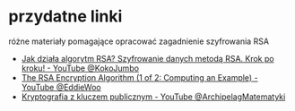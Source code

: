 # przydatne linki
różne materiały pomagające opracować zagadnienie szyfrowania RSA

- [Jak działa algorytm RSA? Szyfrowanie danych metodą RSA. Krok po kroku! - YouTube @KokoJumbo](https://www.youtube.com/watch?v=SiY9r5rQtUs)
- [The RSA Encryption Algorithm (1 of 2: Computing an Example) - YouTube @EddieWoo](https://www.youtube.com/watch?v=4zahvcJ9glg)
- [Kryptografia z kluczem publicznym - YouTube @ArchipelagMatematyki](https://www.youtube.com/watch?v=mZfzs0aIPNw)